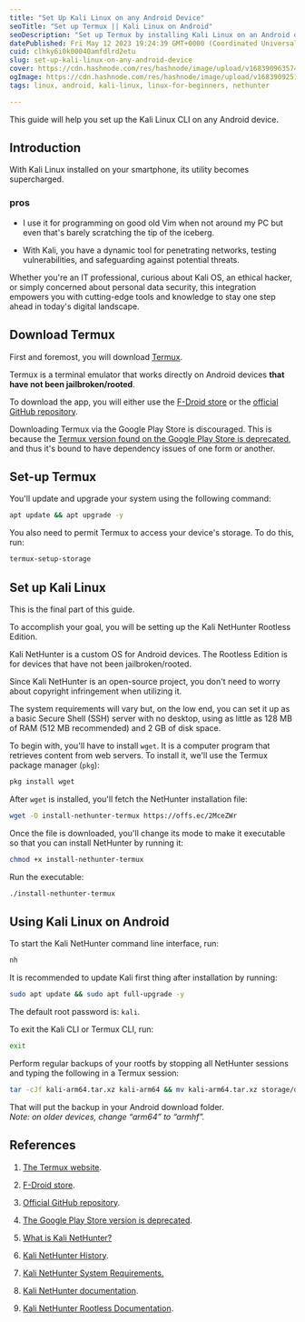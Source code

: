 ```yaml
---
title: "Set Up Kali Linux on any Android Device"
seoTitle: "Set up Termux || Kali Linux on Android"
seoDescription: "Set up Termux by installing Kali Linux on an Android device"
datePublished: Fri May 12 2023 19:24:39 GMT+0000 (Coordinated Universal Time)
cuid: clhky6i0k00040amfdlrd2etu
slug: set-up-kali-linux-on-any-android-device
cover: https://cdn.hashnode.com/res/hashnode/image/upload/v1683909635749/eac57b8c-4b22-471a-a57f-08194a5a22e2.jpeg
ogImage: https://cdn.hashnode.com/res/hashnode/image/upload/v1683909251478/515c4c63-6dfb-4be4-83ad-9e07929e57ce.jpeg
tags: linux, android, kali-linux, linux-for-beginners, nethunter

---
```


This guide will help you set up the Kali Linux CLI on any Android device.

## Introduction

With Kali Linux installed on your smartphone, its utility becomes supercharged.

### pros
* I use it for programming on good old Vim when not around my PC but even that's barely scratching the tip of the iceberg.

* With Kali, you have a dynamic tool for penetrating networks, testing vulnerabilities, and safeguarding against potential threats.

Whether you're an IT professional, curious about Kali OS, an ethical hacker, or simply concerned about personal data security, this integration empowers you with cutting-edge tools and knowledge to stay one step ahead in today's digital landscape.

## Download Termux

First and foremost, you will download [Termux](https://termux.dev/en/).

Termux is a terminal emulator that works directly on Android devices **that have not been jailbroken/rooted**.

To download the app, you will either use the [F-Droid store](https://f-droid.org/en/packages/com.termux/) or the [official GitHub repository](https://github.com/termux/termux-app#github).

Downloading Termux via the Google Play Store is discouraged. This is because the [Termux version found on the Google Play Store is deprecated](https://github.com/termux/termux-app#google-play-store-deprecated), and thus it's bound to have dependency issues of one form or another.

## **Set-up Termux**

You'll update and upgrade your system using the following command:
```bash
apt update && apt upgrade -y
```

You also need to permit Termux to access your device's storage. To do this, run:
```bash
termux-setup-storage
```

## Set up Kali Linux

This is the final part of this guide.

To accomplish your goal, you will be setting up the Kali NetHunter Rootless Edition.

Kali NetHunter is a custom OS for Android devices. The Rootless Edition is for devices that have not been jailbroken/rooted.

Since Kali NetHunter is an open-source project, you don't need to worry about copyright infringement when utilizing it.

The system requirements will vary but, on the low end, you can set it up as a basic Secure Shell (SSH) server with no desktop, using as little as 128 MB of RAM (512 MB recommended) and 2 GB of disk space.

To begin with, you'll have to install `wget`. It is a computer program that retrieves content from web servers. To install it, we'll use the Termux package manager (`pkg`):
```bash
pkg install wget
```

After `wget` is installed, you'll fetch the NetHunter installation file:
```bash
wget -O install-nethunter-termux https://offs.ec/2MceZWr
```

Once the file is downloaded, you'll change its mode to make it executable so that you can install NetHunter by running it:
```bash
chmod +x install-nethunter-termux
```

Run the executable:
```bash
./install-nethunter-termux
```

## Using Kali Linux on Android

To start the Kali NetHunter command line interface, run:
```bash
nh
```

It is recommended to update Kali first thing after installation by running:
```bash
sudo apt update && sudo apt full-upgrade -y
```

The default root password is: `kali`.

To exit the Kali CLI or Termux CLI, run:
```bash
exit
```

Perform regular backups of your rootfs by stopping all NetHunter sessions and typing the following in a Termux session:
```bash
tar -cJf kali-arm64.tar.xz kali-arm64 && mv kali-arm64.tar.xz storage/downloads
```

That will put the backup in your Android download folder.  
*Note: on older devices, change “arm64” to “armhf”.*

## References

1. [The Termux website](https://termux.dev/en/).
    
2. [F-Droid store](https://f-droid.org/en/packages/com.termux/).
    
3. [Official GitHub repository](https://github.com/termux/termux-app).
    
4. [The Google Play Store version is deprecated](https://github.com/termux/termux-app#google-play-store-deprecated).
    
5. [What is Kali NetHunter?](https://www.simplilearn.com/tutorials/cyber-security-tutorial/what-is-kali-nethunter#:~:text=Kali%20Linux%20NetHunter%20is%20the,copyright%20infringements%20or%20other%20threats.)
    
6. [Kali NetHunter History](https://www.kali.org/docs/introduction/kali-nethunter-history/#:~:text=Kali%20NetHunter%20is%20a%20custom,desktop%20and%20makes%20it%20mobile.).
    
7. [Kali NetHunter System Requirements.](https://www.kali.org/docs/installation/hard-disk-install/#system-requirements)
    
8. [Kali NetHunter documentation](https://www.kali.org/docs/nethunter/nethunter-rootless/).
    
9. [Kali NetHunter Rootless Documentation](https://www.kali.org/docs/nethunter/nethunter-rootless/).